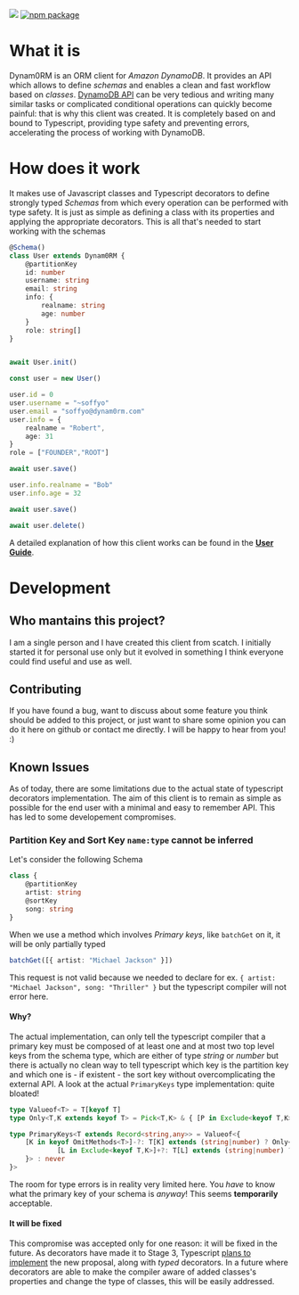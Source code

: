 ![](https://img.shields.io/badge/under%20development-red)
[![npm package](https://img.shields.io/badge/npm%20package-1.0.0-blue)](https://www.google.it)
# What it is
Dynam0RM is an ORM client for *Amazon DynamoDB*. It provides an API which allows to define *schemas* and enables a clean and fast workflow based on *classes*. [DynamoDB API](https://docs.aws.amazon.com/amazondynamodb/latest/APIReference/API_Operations_Amazon_DynamoDB.html) can be very tedious and writing many similar tasks or complicated conditional operations can quickly become painful: that is why this client was created. It is completely based on and bound to Typescript, providing type safety and preventing errors, accelerating the process of working with DynamoDB.
# How does it work
It makes use of Javascript classes and Typescript decorators to define strongly typed *Schemas* from which every operation can be performed with type safety. It is just as simple as defining a class with its properties and applying the appropriate decorators. This is all that's needed to start working with the schemas
```typescript
@Schema()
class User extends Dynam0RM {
    @partitionKey
    id: number
    username: string
    email: string
    info: {
        realname: string
        age: number
    }
    role: string[]
}


await User.init()

const user = new User()

user.id = 0
user.username = "~soffyo"
user.email = "soffyo@dynam0rm.com"
user.info = {
    realname = "Robert",
    age: 31
}
role = ["FOUNDER","ROOT"]

await user.save()

user.info.realname = "Bob"
user.info.age = 32

await user.save()

await user.delete()
``` 
A detailed explanation of how this client works can be found in the **[User Guide](https://github.com/soffyo/Dynam0RM/blob/main/docs/USER_GUIDE.md)**.

# Development
## Who mantains this project?
I am a single person and I have created this client from scatch. I initially started it for personal use only but it evolved in something I think everyone could find useful and use as well.
## Contributing
If you have found a bug, want to discuss about some feature you think should be added to this project, or just want to share some opinion you can do it here on github or contact me directly. I will be happy to hear from you! :)
## Known Issues
As of today, there are some limitations due to the actual state of typescript decorators implementation. The aim of this client is to remain as simple as possible for the end user with a minimal and easy to remember API. This has led to some developement compromises.
### Partition Key and Sort Key `name:type` cannot be inferred
Let's consider the following Schema
```typescript
class {
    @partitionKey
    artist: string
    @sortKey
    song: string
}
```
When we use a method which involves *Primary keys*, like `batchGet` on it, it will be only partially typed
```typescript
batchGet([{ artist: "Michael Jackson" }])
```
This request is not valid because we needed to declare for ex. `{ artist: "Michael Jackson", song: "Thriller" }` but the typescript compiler will not error here.
#### Why?
The actual implementation, can only tell the typescript compiler that a primary key must be composed of at least one and at most two top level keys from the schema type, which are either of type *string* or *number* but there is actually no clean way to tell typescript which key is the partition key and which one is - if existent - the sort key without overcomplicating the external API. A look at the actual `PrimaryKeys` type implementation: quite bloated!
```typescript
type Valueof<T> = T[keyof T]
type Only<T,K extends keyof T> = Pick<T,K> & { [P in Exclude<keyof T,K>]?: never }

type PrimaryKeys<T extends Record<string,any>> = Valueof<{
    [K in keyof OmitMethods<T>]-?: T[K] extends (string|number) ? Only<T,K> | Valueof<{
            [L in Exclude<keyof T,K>]+?: T[L] extends (string|number) ? Only<T,K|L> : never
    }> : never
}>
```
The room for type errors is in reality very limited here. You *have* to know what the primary key of your schema is *anyway*! This seems **temporarily** acceptable.
#### It will be fixed
This compromise was accepted only for one reason: it will be fixed in the future. As decorators have made it to Stage 3, Typescript [plans to implement](https://github.com/microsoft/TypeScript/issues/48885) the new proposal, along with *typed* decorators. In a future where decorators are able to make the compiler aware of added classes's properties and change the type of classes, this will be easily addressed.





